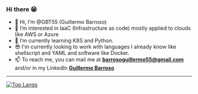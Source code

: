 ### Hi there 😁
<!--
**GBT55/GBT55** is a ✨ _special_ ✨ repository because its `README.md` (this file) appears on your GitHub profile.

Here are some ideas to get you started:
-->

- 👋 Hi, I’m @GBT55 (Guillermo Barroso) 
- 👀 I’m interested in IaaC (Infrastructure as code) mostly applied to clouds like AWS or Azure
- 🌱 I’m currently learning K8S and Python.
- 😎 I'm currently looking to work with languages I already know like shellscript and YAML and software like Docker.
- 📫 To reach me, you can mail me at **barrosoguillermo55@gmail.com** and/or in my LinkedIn **[Guillermo Barroso](https://www.linkedin.com/in/guillermobarroso/)**

---

[![Top Langs](https://github-readme-stats-git-masterrstaa-rickstaa.vercel.app/api/top-langs/?username=GBT55)](https://github.com/anuraghazra/github-readme-stats)

